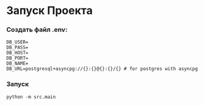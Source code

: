 # Запуск Проекта

### Создать файл .env:
```
DB_USER=
DB_PASS=
DB_HOST=
DB_PORT=
DB_NAME=
DB_URL=postgresql+asyncpg://{}:{}@{}:{}/{} # for postgres with asyncpg
```
### Запуск
```shell
python -m src.main
```
